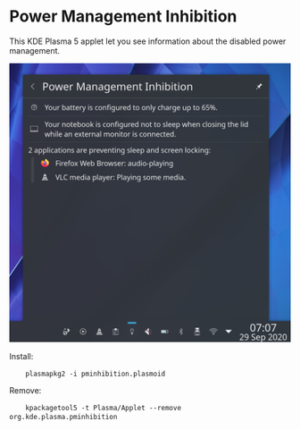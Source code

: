 # Power Management Inhibition

This KDE Plasma 5 applet let you see information about the disabled power management.

![Screenshot](screenshot.png)

Install:
```
    plasmapkg2 -i pminhibition.plasmoid
```
Remove:
```
    kpackagetool5 -t Plasma/Applet --remove org.kde.plasma.pminhibition
```
